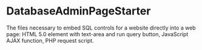 # DatabaseAdminPageStarter
The files necessary to embed SQL controls for a website directly into a web page: HTML 5.0 element with text-area and run query button, JavaScript AJAX function, PHP request script.
